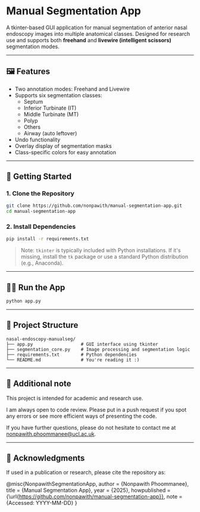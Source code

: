 # Manual Segmentation App

A tkinter-based GUI application for manual segmentation of anterior nasal endoscopy images into multiple anatomical classes. Designed for research use and supports both **freehand** and **livewire (intelligent scissors)** segmentation modes.

---

## 🖼️ Features

- Two annotation modes: Freehand and Livewire
- Supports six segmentation classes:
  - Septum
  - Inferior Turbinate (IT)
  - Middle Turbinate (MT)
  - Polyp
  - Others
  - Airway (auto leftover)
- Undo functionality
- Overlay display of segmentation masks
- Class-specific colors for easy annotation

---

## 🚀 Getting Started

### 1. Clone the Repository

```bash
git clone https://github.com/nonpawith/manual-segmentation-app.git
cd manual-segmentation-app
```

### 2. Install Dependencies

```bash
pip install -r requirements.txt
```

> Note: `tkinter` is typically included with Python installations. If it's missing, install the `tk` package or use a standard Python distribution (e.g., Anaconda).

---

## 🏃‍♂️ Run the App

```bash
python app.py
```

---

## 📁 Project Structure

```
nasal-endoscopy-manualseg/
├── app.py                  # GUI interface using tkinter
├── segmentation_core.py    # Image processing and segmentation logic
├── requirements.txt        # Python dependencies
└── README.md               # You're reading it :)
```

---

## 📄 Additional note

This project is intended for academic and research use.

I am always open to code review. Please put in a push request if you spot any errors or see more efficient ways of presenting the code.

If you have further questions, please do not hesitate to contact me at nonpawith.phoommanee@ucl.ac.uk.

---

## 🤝 Acknowledgments

If used in a publication or research, please cite the repository as:

@misc{NonpawithSegmentationApp,
  author = {Nonpawith Phoommanee},
  title = {Manual Segmentation App},
  year = {2025},
  howpublished = {\url{https://github.com/nonpawith/manual-segmentation-app}},
  note = {Accessed: YYYY-MM-DD}
}
